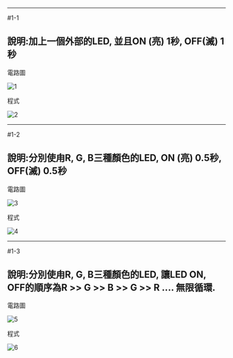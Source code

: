____
#1-1 

說明:加上一個外部的LED, 並且ON (亮) 1秒, OFF(滅) 1秒
----
電路圖

![1](https://user-images.githubusercontent.com/89326999/132112249-9c495fc8-d7b3-4a8f-afe9-e1046ccab0a8.png)

程式

![2](https://user-images.githubusercontent.com/89326999/132112243-888eeb3a-245f-45b8-b176-945d9004e9eb.png)

____
#1-2

說明:分別使甪R, G, B三種顏色的LED, ON (亮) 0.5秒, OFF(滅) 0.5秒
----
電路圖

![3](https://user-images.githubusercontent.com/89326999/132112067-9da0bf92-8220-40c7-861f-9838fe579f0e.png)

程式

![4](https://user-images.githubusercontent.com/89326999/132112043-abc18e1e-b204-4dc1-a668-7d53bc60e55d.png)


____
#1-3

說明:分別使甪R, G, B三種顏色的LED, 讓LED ON, OFF的順序為R >> G >> B >> G >> R .... 無限循環.
----
電路圖

![5](https://user-images.githubusercontent.com/89326999/132112073-213bcd24-b135-4e44-a457-05cba46be041.png)

程式

![6](https://user-images.githubusercontent.com/89326999/132112065-a504583b-20d4-44f9-9b44-772fa11dd08c.png)

